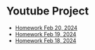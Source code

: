 # Youtube Project
- [Homework Feb 20, 2024](https://github.com/Juliaseid80/Youtube1/blob/7ade3e656e191d21106b4ab32a7669cddeb10471/index.html)
- [Homework Feb 19, 2024](https://github.com/Juliaseid80/Youtube1/blob/7ade3e656e191d21106b4ab32a7669cddeb10471/index.html)
- [Homework Feb 18, 2024](https://github.com/Juliaseid80/Youtube1/blob/7ade3e656e191d21106b4ab32a7669cddeb10471/index.html)
  